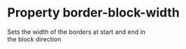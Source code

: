 # Property border-block-width

Sets the width of the borders at start and end in  
the block direction  
